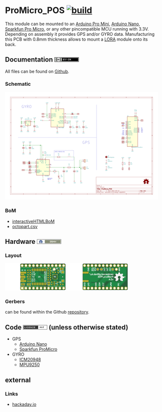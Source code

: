 # ProMicro_POS [![build](https://github.com/nerdyscout/ProMicro/workflows/kicad-exports/badge.svg?branch=POS)](POS/actions?query=branch%3POS)
This module can be mounted to an [Arduino Pro Mini](https://www.sparkfun.com/products/11113), [Arduino Nano](https://store.arduino.cc/arduino-nano), [Sparkfun Pro Micro](https://www.sparkfun.com/products/12587), or any other pincompatible MCU running with 3.3V. Depending on assembly it provides GPS and/or GYRO data. Manufacturing this PCB with 0.8mm thickness allows to mount a [LORA](../LORA) module onto its back.

## Documentation [![CC BY-SA](../img/ccbysa.png)](docs/LICENSE.TXT)
All files can be found on [Github](https://github.com/nerdyscout/ProMicro/tree/master/POS).

### Schematic
[![Schematic](docs/img/POS-schematic.svg)](docs/POS-schematic.pdf)

### BoM
  * [interactiveHTMLBoM](https://nerdyscout.github.io/ProMicro/POS/docs/bom/POS-ibom.html)
  * [octopart.csv](docs/bom/POS-bom_octopart.csv)

## Hardware [![CERN OHL v1.2](../img/oshw.png)](LICENSE.TXT)
### Layout
<a href="docs/POS-documentation.pdf"><img src="docs/img/POS-top.svg" alt="POS-top" width="40%"/></a>
<a href="docs/POS-documentation.pdf"><img src="docs/img/POS-bottom.svg" alt="POS-bottom" width="40%"/></a>

### Gerbers
can be found within the Github [repository](gerbers).

## Code [![MIT](../img/mit.png)](examples/LICENSE.TXT) (unless otherwise stated)
  * GPS
    * [Arduino Nano](examples/Arduino_Nano_GPS/Arduino_Nano_GPS.ino)
    * [Sparkfun ProMicro](examples/Sparkfun_GPS/Sparkfun_GPS.ino)
  * GYRO
    * [ICM20948](examples/Sparkfun_ICM20948/Sparkfun_ICM20948.ino)
    * [MPU9250](examples/Sparkfun_MPU9250/Sparkfun_MPU9250.ino)

## external
### Links
  * [hackaday.io](https://hackaday.io/project/171898-promicro)
